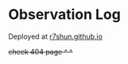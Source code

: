 # Observation Log

<!-- Deployed at https://obsvlog.netlify.app/ -->

<!-- Somtimes I feel that I am just a warm NPC observing the world -->

Deployed at [r7shun.github.io](https://r7shun.github.io)

~~check 404 page ^ ^~~

<!-- ### To encrypt notes
run gulp -->
